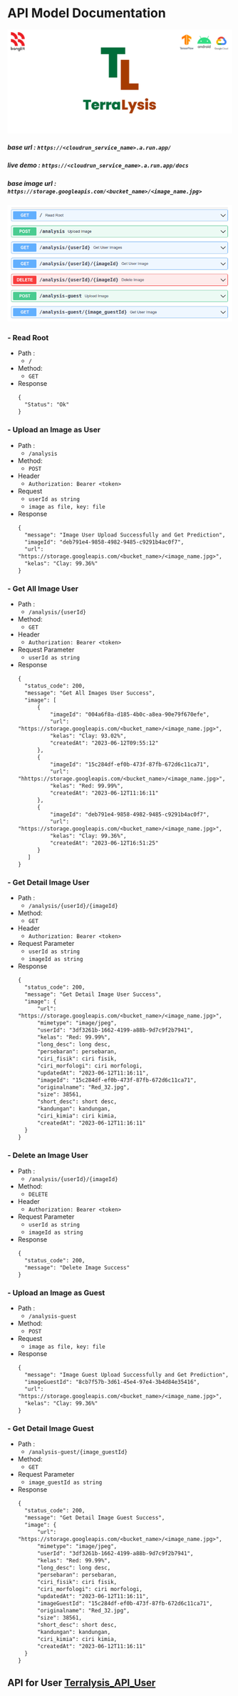# API Model Documentation

![banner.](/banner1.png)

##### base url : `https://<cloudrun_service_name>.a.run.app/`

##### live demo : `https://<cloudrun_service_name>.a.run.app/docs`

##### base image url : `https://storage.googleapis.com/<bucket_name>/<image_name.jpg>`

![endpoint.](/endpoint.png)

### - Read Root

- Path :
  - `/`
- Method:
  - `GET`
- Response
  ```
  {
    "Status": "Ok"
  }
  ```

### - Upload an Image as User

- Path :
  - `/analysis`
- Method:
  - `POST`
- Header
  - `Authorization: Bearer <token>`
- Request
  - `userId as string`
  - `image as file, key: file`
- Response
  ```
  {
    "message": "Image User Upload Successfully and Get Prediction",
    "imageId": "deb791e4-9858-4982-9485-c9291b4ac0f7",
    "url": "https://storage.googleapis.com/<bucket_name>/<image_name.jpg>",
    "kelas": "Clay: 99.36%"
  }
  ```

### - Get All Image User

- Path :
  - `/analysis/{userId}`
- Method:
  - `GET`
- Header
  - `Authorization: Bearer <token>`
- Request Parameter
  - `userId as string`
- Response
  ```
  {
    "status_code": 200,
    "message": "Get All Images User Success",
    "image": [
        {
            "imageId": "004a6f8a-d185-4b0c-a8ea-90e79f670efe",
            "url": "https://storage.googleapis.com/<bucket_name>/<image_name.jpg>",
            "kelas": "Clay: 93.02%",
            "createdAt": "2023-06-12T09:55:12"
        },
        {
            "imageId": "15c284df-ef0b-473f-87fb-672d6c11ca71",
            "url": "hhttps://storage.googleapis.com/<bucket_name>/<image_name.jpg>",
            "kelas": "Red: 99.99%",
            "createdAt": "2023-06-12T11:16:11"
        },
        {
            "imageId": "deb791e4-9858-4982-9485-c9291b4ac0f7",
            "url": "https://storage.googleapis.com/<bucket_name>/<image_name.jpg>",
            "kelas": "Clay: 99.36%",
            "createdAt": "2023-06-12T16:51:25"
        }
     ]
  }
  ```

### - Get Detail Image User

- Path :
  - `/analysis/{userId}/{imageId}`
- Method:
  - `GET`
- Header
  - `Authorization: Bearer <token>`
- Request Parameter
  - `userId as string`
  - `imageId as string`
- Response
  ```
  {
    "status_code": 200,
    "message": "Get Detail Image User Success",
    "image": {
        "url": "https://storage.googleapis.com/<bucket_name>/<image_name.jpg>",
        "mimetype": "image/jpeg",
        "userId": "3df3261b-1662-4199-a88b-9d7c9f2b7941",
        "kelas": "Red: 99.99%",
        "long_desc": long desc,
        "persebaran": persebaran,
        "ciri_fisik": ciri fisik,
        "ciri_morfologi": ciri morfologi,
        "updatedAt": "2023-06-12T11:16:11",
        "imageId": "15c284df-ef0b-473f-87fb-672d6c11ca71",
        "originalname": "Red_32.jpg",
        "size": 38561,
        "short_desc": short desc,
        "kandungan": kandungan,
        "ciri_kimia": ciri kimia,
        "createdAt": "2023-06-12T11:16:11"
    }
  }
  ```

### - Delete an Image User

- Path :
  - `/analysis/{userId}/{imageId}`
- Method:
  - `DELETE`
- Header
  - `Authorization: Bearer <token>`
- Request Parameter
  - `userId as string`
  - `imageId as string`
- Response
  ```
  {
    "status_code": 200,
    "message": "Delete Image Success"
  }
  ```

### - Upload an Image as Guest

- Path :
  - `/analysis-guest`
- Method:
  - `POST`
- Request
  - `image as file, key: file`
- Response
  ```
  {
    "message": "Image Guest Upload Successfully and Get Prediction",
    "imageGuestId": "8cb7f57b-3d61-45e4-97e4-3b4d84e35416",
    "url": "https://storage.googleapis.com/<bucket_name>/<image_name.jpg>",
    "kelas": "Clay: 99.36%"
  }
  ```

### - Get Detail Image Guest

- Path :
  - `/analysis-guest/{image_guestId}`
- Method:
  - `GET`
- Request Parameter
  - `image_guestId as string`
- Response
  ```
  {
    "status_code": 200,
    "message": "Get Detail Image Guest Success",
    "image": {
        "url": "https://storage.googleapis.com/<bucket_name>/<image_name.jpg>",
        "mimetype": "image/jpeg",
        "userId": "3df3261b-1662-4199-a88b-9d7c9f2b7941",
        "kelas": "Red: 99.99%",
        "long_desc": long desc,
        "persebaran": persebaran,
        "ciri_fisik": ciri fisik,
        "ciri_morfologi": ciri morfologi,
        "updatedAt": "2023-06-12T11:16:11",
        "imageGuestId": "15c284df-ef0b-473f-87fb-672d6c11ca71",
        "originalname": "Red_32.jpg",
        "size": 38561,
        "short_desc": short desc,
        "kandungan": kandungan,
        "ciri_kimia": ciri kimia,
        "createdAt": "2023-06-12T11:16:11"
    }
  }
  ```
## API for User [Terralysis_API_User](https://github.com/muhfirdaus08/Terralysis_API_User)
